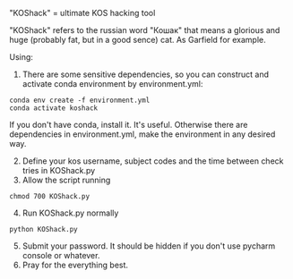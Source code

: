 "KOShack" = ultimate KOS hacking tool

"KOShack" refers to the russian word "Кошак" that means a glorious and huge (probably fat, but in a good sence) cat. As Garfield for example.


Using:
1. There are some sensitive dependencies, so you can construct and activate conda environment by environment.yml:

```console
conda env create -f environment.yml
conda activate koshack
```
If you don't have conda, install it. It's useful.
Otherwise there are dependencies in environment.yml, make the environment in any desired way.

2. Define your kos username, subject codes and the time between check tries in KOShack.py
3. Allow the script running
```console
chmod 700 KOShack.py
```
4. Run KOShack.py normally
```console
python KOShack.py
```
5. Submit your password. It should be hidden if you don't use pycharm console or whatever.
6. Pray for the everything best.